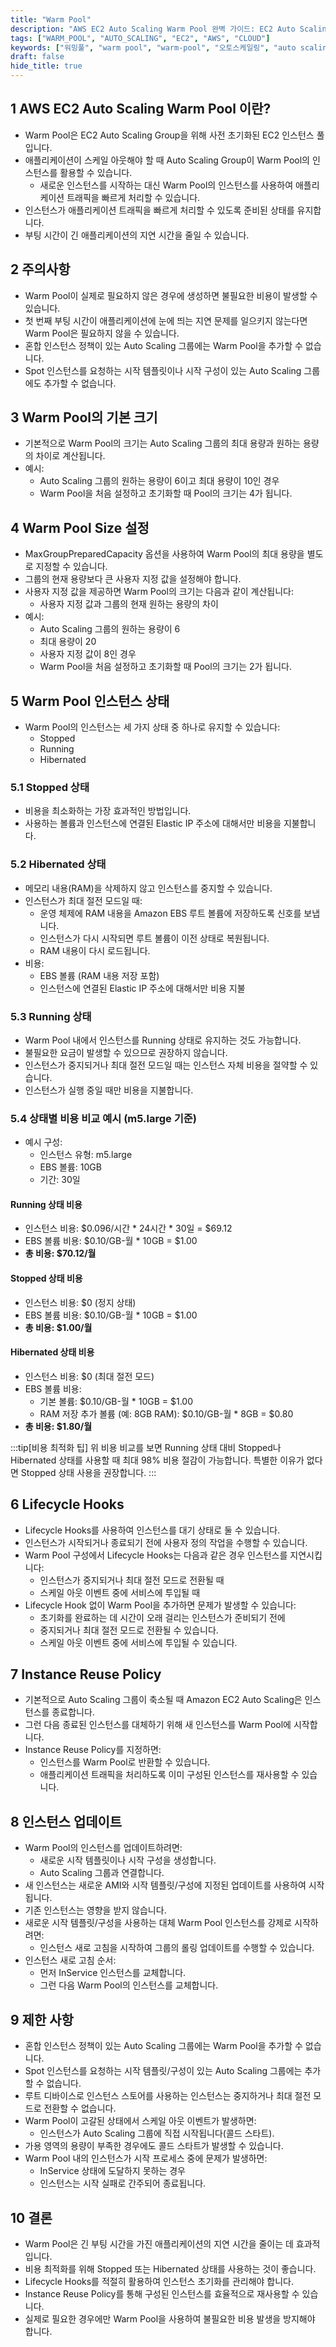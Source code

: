 ```yaml
---
title: "Warm Pool"
description: "AWS EC2 Auto Scaling Warm Pool 완벽 가이드: EC2 Auto Scaling Warm Pool의 개념부터 구성 방법, 인스턴스 상태 관리, 제한사항까지 상세히 알아봅니다. 긴 부팅 시간을 가진 애플리케이션의 지연 시간을 효과적으로 줄이는 방법을 설명합니다."
tags: ["WARM_POOL", "AUTO_SCALING", "EC2", "AWS", "CLOUD"]
keywords: ["워밍풀", "warm pool", "warm-pool", "오토스케일링", "auto scaling", "autoscaling", "EC2", "AWS", "클라우드", "cloud", "인스턴스", "instance", "스케일아웃", "scale out", "하이버네이션", "hibernation", "라이프사이클훅", "lifecycle hook"]
draft: false
hide_title: true
---
```


## 1 AWS EC2 Auto Scaling Warm Pool 이란?

- Warm Pool은 EC2 Auto Scaling Group을 위해 사전 초기화된 EC2 인스턴스 풀입니다.
- 애플리케이션이 스케일 아웃해야 할 때 Auto Scaling Group이 Warm Pool의 인스턴스를 활용할 수 있습니다.
  - 새로운 인스턴스를 시작하는 대신 Warm Pool의 인스턴스를 사용하여 애플리케이션 트래픽을 빠르게 처리할 수 있습니다.
- 인스턴스가 애플리케이션 트래픽을 빠르게 처리할 수 있도록 준비된 상태를 유지합니다.
- 부팅 시간이 긴 애플리케이션의 지연 시간을 줄일 수 있습니다.

## 2 주의사항

- Warm Pool이 실제로 필요하지 않은 경우에 생성하면 불필요한 비용이 발생할 수 있습니다.
- 첫 번째 부팅 시간이 애플리케이션에 눈에 띄는 지연 문제를 일으키지 않는다면 Warm Pool은 필요하지 않을 수 있습니다.
- 혼합 인스턴스 정책이 있는 Auto Scaling 그룹에는 Warm Pool을 추가할 수 없습니다.
- Spot 인스턴스를 요청하는 시작 템플릿이나 시작 구성이 있는 Auto Scaling 그룹에도 추가할 수 없습니다.

## 3 Warm Pool의 기본 크기

- 기본적으로 Warm Pool의 크기는 Auto Scaling 그룹의 최대 용량과 원하는 용량의 차이로 계산됩니다.
- 예시:
	- Auto Scaling 그룹의 원하는 용량이 6이고 최대 용량이 10인 경우
	- Warm Pool을 처음 설정하고 초기화할 때 Pool의 크기는 4가 됩니다.

## 4 Warm Pool Size 설정

- MaxGroupPreparedCapacity 옵션을 사용하여 Warm Pool의 최대 용량을 별도로 지정할 수 있습니다.
- 그룹의 현재 용량보다 큰 사용자 지정 값을 설정해야 합니다.
- 사용자 지정 값을 제공하면 Warm Pool의 크기는 다음과 같이 계산됩니다:
	- 사용자 지정 값과 그룹의 현재 원하는 용량의 차이
- 예시:
	- Auto Scaling 그룹의 원하는 용량이 6
	- 최대 용량이 20
	- 사용자 지정 값이 8인 경우
	- Warm Pool을 처음 설정하고 초기화할 때 Pool의 크기는 2가 됩니다.

## 5 Warm Pool 인스턴스 상태

- Warm Pool의 인스턴스는 세 가지 상태 중 하나로 유지할 수 있습니다:
	- Stopped
	- Running
	- Hibernated

### 5.1 Stopped 상태

- 비용을 최소화하는 가장 효과적인 방법입니다.
- 사용하는 볼륨과 인스턴스에 연결된 Elastic IP 주소에 대해서만 비용을 지불합니다.

### 5.2 Hibernated 상태

- 메모리 내용(RAM)을 삭제하지 않고 인스턴스를 중지할 수 있습니다.
- 인스턴스가 최대 절전 모드일 때:
	- 운영 체제에 RAM 내용을 Amazon EBS 루트 볼륨에 저장하도록 신호를 보냅니다.
	- 인스턴스가 다시 시작되면 루트 볼륨이 이전 상태로 복원됩니다.
	- RAM 내용이 다시 로드됩니다.
- 비용:
	- EBS 볼륨 (RAM 내용 저장 포함)
	- 인스턴스에 연결된 Elastic IP 주소에 대해서만 비용 지불

### 5.3 Running 상태

- Warm Pool 내에서 인스턴스를 Running 상태로 유지하는 것도 가능합니다.
- 불필요한 요금이 발생할 수 있으므로 권장하지 않습니다.
- 인스턴스가 중지되거나 최대 절전 모드일 때는 인스턴스 자체 비용을 절약할 수 있습니다.
- 인스턴스가 실행 중일 때만 비용을 지불합니다.

### 5.4 상태별 비용 비교 예시 (m5.large 기준)

- 예시 구성:
	- 인스턴스 유형: m5.large
	- EBS 볼륨: 10GB
	- 기간: 30일

#### Running 상태 비용
- 인스턴스 비용: $0.096/시간 * 24시간 * 30일 = $69.12
- EBS 볼륨 비용: $0.10/GB-월 * 10GB = $1.00
- **총 비용: $70.12/월**

#### Stopped 상태 비용
- 인스턴스 비용: $0 (정지 상태)
- EBS 볼륨 비용: $0.10/GB-월 * 10GB = $1.00
- **총 비용: $1.00/월**

#### Hibernated 상태 비용
- 인스턴스 비용: $0 (최대 절전 모드)
- EBS 볼륨 비용:
	- 기본 볼륨: $0.10/GB-월 * 10GB = $1.00
	- RAM 저장 추가 볼륨 (예: 8GB RAM): $0.10/GB-월 * 8GB = $0.80
- **총 비용: $1.80/월**

:::tip[비용 최적화 팁]
위 비용 비교를 보면 Running 상태 대비 Stopped나 Hibernated 상태를 사용할 때 최대 98% 비용 절감이 가능합니다. 특별한 이유가 없다면 Stopped 상태 사용을 권장합니다.
:::

## 6 Lifecycle Hooks
 
- Lifecycle Hooks를 사용하여 인스턴스를 대기 상태로 둘 수 있습니다.
- 인스턴스가 시작되거나 종료되기 전에 사용자 정의 작업을 수행할 수 있습니다.
- Warm Pool 구성에서 Lifecycle Hooks는 다음과 같은 경우 인스턴스를 지연시킵니다:
	- 인스턴스가 중지되거나 최대 절전 모드로 전환될 때
	- 스케일 아웃 이벤트 중에 서비스에 투입될 때
- Lifecycle Hook 없이 Warm Pool을 추가하면 문제가 발생할 수 있습니다:
	- 초기화를 완료하는 데 시간이 오래 걸리는 인스턴스가 준비되기 전에
	- 중지되거나 최대 절전 모드로 전환될 수 있습니다.
	- 스케일 아웃 이벤트 중에 서비스에 투입될 수 있습니다.

## 7 Instance Reuse Policy

- 기본적으로 Auto Scaling 그룹이 축소될 때 Amazon EC2 Auto Scaling은 인스턴스를 종료합니다.
- 그런 다음 종료된 인스턴스를 대체하기 위해 새 인스턴스를 Warm Pool에 시작합니다.
- Instance Reuse Policy를 지정하면:
	- 인스턴스를 Warm Pool로 반환할 수 있습니다.
	- 애플리케이션 트래픽을 처리하도록 이미 구성된 인스턴스를 재사용할 수 있습니다.

## 8 인스턴스 업데이트

- Warm Pool의 인스턴스를 업데이트하려면:
	- 새로운 시작 템플릿이나 시작 구성을 생성합니다.
	- Auto Scaling 그룹과 연결합니다.
- 새 인스턴스는 새로운 AMI와 시작 템플릿/구성에 지정된 업데이트를 사용하여 시작됩니다.
- 기존 인스턴스는 영향을 받지 않습니다.
- 새로운 시작 템플릿/구성을 사용하는 대체 Warm Pool 인스턴스를 강제로 시작하려면:
	- 인스턴스 새로 고침을 시작하여 그룹의 롤링 업데이트를 수행할 수 있습니다.
- 인스턴스 새로 고침 순서:
	- 먼저 InService 인스턴스를 교체합니다.
	- 그런 다음 Warm Pool의 인스턴스를 교체합니다.

## 9 제한 사항

- 혼합 인스턴스 정책이 있는 Auto Scaling 그룹에는 Warm Pool을 추가할 수 없습니다.
- Spot 인스턴스를 요청하는 시작 템플릿/구성이 있는 Auto Scaling 그룹에는 추가할 수 없습니다.
- 루트 디바이스로 인스턴스 스토어를 사용하는 인스턴스는 중지하거나 최대 절전 모드로 전환할 수 없습니다.
- Warm Pool이 고갈된 상태에서 스케일 아웃 이벤트가 발생하면:
	- 인스턴스가 Auto Scaling 그룹에 직접 시작됩니다(콜드 스타트).
- 가용 영역의 용량이 부족한 경우에도 콜드 스타트가 발생할 수 있습니다.
- Warm Pool 내의 인스턴스가 시작 프로세스 중에 문제가 발생하면:
	- InService 상태에 도달하지 못하는 경우
	- 인스턴스는 시작 실패로 간주되어 종료됩니다.

## 10 결론

- Warm Pool은 긴 부팅 시간을 가진 애플리케이션의 지연 시간을 줄이는 데 효과적입니다.
- 비용 최적화를 위해 Stopped 또는 Hibernated 상태를 사용하는 것이 좋습니다.
- Lifecycle Hooks를 적절히 활용하여 인스턴스 초기화를 관리해야 합니다.
- Instance Reuse Policy를 통해 구성된 인스턴스를 효율적으로 재사용할 수 있습니다.
- 실제로 필요한 경우에만 Warm Pool을 사용하여 불필요한 비용 발생을 방지해야 합니다.